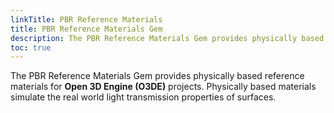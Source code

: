 ```yaml
---
linkTitle: PBR Reference Materials
title: PBR Reference Materials Gem
description: The PBR Reference Materials Gem provides physically based reference materials for Open 3D Engine (O3DE) projects.
toc: true
---
```


The PBR Reference Materials Gem provides physically based reference materials for **Open 3D Engine (O3DE)** projects. Physically based materials simulate the real world light transmission properties of surfaces.
